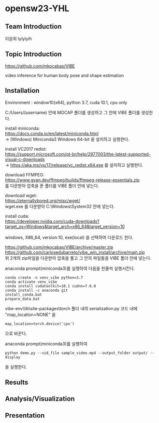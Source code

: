 # opensw23-YHL
## Team Introduction
이윤희 lylylylh

## Topic Introduction 
https://github.com/mkocabas/VIBE

video inference for human body pose and shape estimation

## Installation 
Environment : window10(x64), python 3.7, cuda 10.1, cpu only <br/>

C:/Users/(username) 안에 MOCAP 폴더를 생성하고 그 안에 VIBE 폴더를 생성한다.<br/>
	
install miniconda: <br/>
https://docs.conda.io/en/latest/miniconda.html<br/>	
-> (Windows) Miniconda3 Windows 64-bit 을 설치하고 실행한다.<br/>
  	
install VC2017 redist: <br/>
https://support.microsoft.com/pt-br/help/2977003/the-latest-supported-visual-c-downloads<br/>
-> https://aka.ms/vs/17/release/vc_redist.x64.exe 를 설치하고 실행한다.<br/>
  
download FFMPEG: <br/>
https://www.gyan.dev/ffmpeg/builds/ffmpeg-release-essentials.zip <br/>
를 다운받아 압축을 푼 폴더를 VIBE 폴더 안에 넣는다.<br/>
  
download wget: <br/>
https://eternallybored.org/misc/wget/<br/>
wget.exe 를 다운받아 C:\Windows\System32 안에 넣는다.<br/>
      
install cuda: <br/>
https://developer.nvidia.com/cuda-downloads?target_os=Windows&target_arch=x86_64&target_version=10<br/>   
windows, X86_64, version:10, exe(local) 을 선택하여 다운로드 한다.<br/>
  
https://github.com/mkocabas/VIBE/archive/master.zip<br/>
https://github.com/carlosedubarreto/vibe_win_install/archive/main.zip<br/>
위 2개의 zip파일을 다운받아 압축을 풀고 그 안의 파일들을 VIBE 폴더 안에 넣는다.<br/>
  
anaconda prompt(miniconda3)를 실행하여 다음을 한줄씩 실행시킨다.
	
	conda create -n venv_vibe python=3.7
	conda activate venv_vibe
	conda install cudatoolkit=10.1 cudnn=7.6.0
	conda install -c anaconda git
	install_conda.bat
	prepare_data.bat
  
vibe-env\lib\site-packages\torch 폴더 내의 serialization.py 코드 내에<br/>
"map_location=NONE" 을<br/>
  	
	map_location=torch.device('cpu')
으로 바꾼다.<br/>
  
anaconda prompt(miniconda3)를 실행하여
  	
	python demo.py --vid_file sample_video.mp4 --output_folder output/ --display
을 실행한다.
  
## Results

## Analysis/Visualization
## Presentation 
